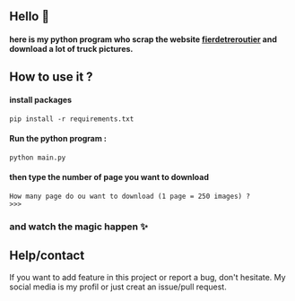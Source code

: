 ## Hello 👋
#### here is my python program who scrap the website [fierdetreroutier](https://fierdetreroutier.fr) and download a lot of truck pictures.

## How to use it ?

#### install packages
```
pip install -r requirements.txt
```

#### Run the python program : 
```
python main.py
```
#### then type the number of page you want to download 
```
How many page do ou want to download (1 page = 250 images) ? 
>>> 
```
### and watch the magic happen ✨


## Help/contact
If you want to add feature in this project or report a bug, don't hesitate.
My social media is my profil or just creat an issue/pull request.
